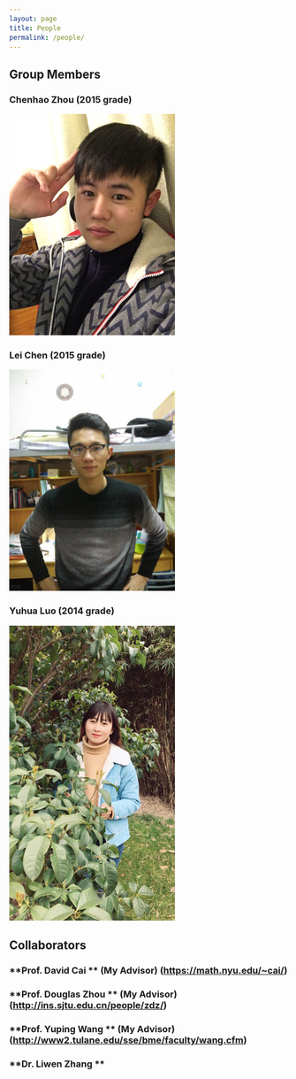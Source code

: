 ```yaml
---
layout: page
title: People
permalink: /people/
---
```


## Group Members

### **Chenhao Zhou** (2015 grade)

<img style="max-width:300px" src="/assets/people/chenhao-zhou.jpg" />

### **Lei Chen** (2015 grade)

<img style="max-width:300px" src="/assets/people/lei-chen.jpg" />

### **Yuhua Luo** (2014 grade)

<img style="max-width:300px" src="/assets/people/yuhua-luo.jpg" />


## Collaborators
### **Prof. David Cai ** (My Advisor) (https://math.nyu.edu/~cai/)
### **Prof. Douglas Zhou ** (My Advisor) (http://ins.sjtu.edu.cn/people/zdz/)
### **Prof. Yuping Wang ** (My Advisor) (http://www2.tulane.edu/sse/bme/faculty/wang.cfm)
### **Dr. Liwen Zhang ** 


